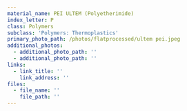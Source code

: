 ```yaml
---
material_name: PEI ULTEM (Polyetherimide)
index_letter: P
class: Polymers
subclass: 'Polymers: Thermoplastics'
primary_photo_path: /photos/flatprocessed/ultem pei.jpeg
additional_photos:
  - additional_photo_path: ''
  - additional_photo_path: ''
links:
  - link_title: ''
    link_address: ''
files:
  - file_name: ''
    file_path: ''
---
```


